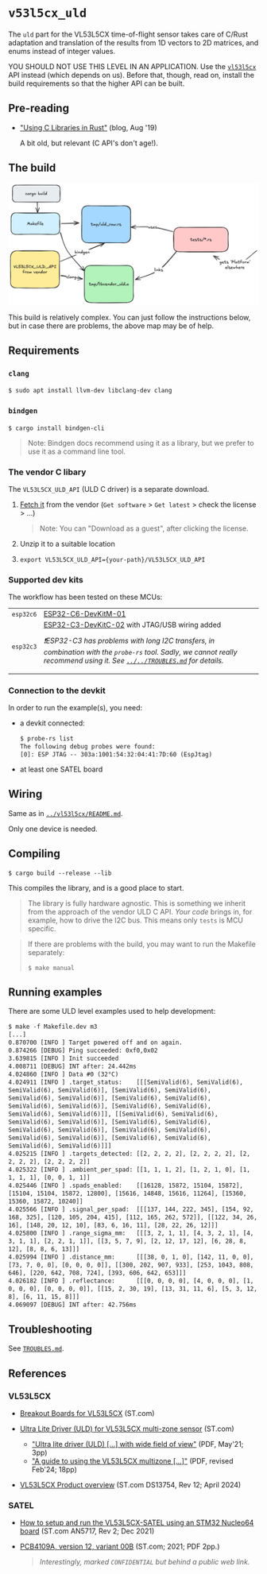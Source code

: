 # `v53l5cx_uld`

The `uld` part for the VL53L5CX time-of-flight sensor takes care of C/Rust adaptation and translation of the results from 1D vectors to 2D matrices, and enums instead of integer values.

YOU SHOULD NOT USE THIS LEVEL IN AN APPLICATION. Use the [`vl53l5cx`](../vl53l5cx/README.md) API instead (which depends on us). Before that, though, read on, install the build requirements so that the higher API can be built.


## Pre-reading

- ["Using C Libraries in Rust"](https://medium.com/dwelo-r-d/using-c-libraries-in-rust-13961948c72a) (blog, Aug '19)

   A bit old, but relevant (C API's don't age!).
   
## The build

![](.images/build-map.png)

This build is relatively complex. You can just follow the instructions below, but in case there are problems, the above map may be of help.

<!-- tbd. `examples/common.rs` might get replaced by `../vl53l5cx/src/platform.rs`.
-->

## Requirements

### `clang`

```
$ sudo apt install llvm-dev libclang-dev clang
```

### `bindgen`

```
$ cargo install bindgen-cli
```

<!-- author's note:
`bindgen` is available also via `apt`, but the version seems to lag behind (perhaps is special for the Linux kernel use; don't know). At the time, `cargo install` is 0.70.1 while `apt show bindgen` gives:
>Version: 0.66.1-4
-->

>Note: Bindgen docs recommend using it as a library, but we prefer to use it as a command line tool.

### The vendor C libary

The `VL53L5CX_ULD_API` (ULD C driver) is a separate download.

1. [Fetch it](https://www.st.com/en/embedded-software/stsw-img023.html) from the vendor (`Get software` > `Get latest` > check the license > ...)

	>Note: You can "Download as a guest", after clicking the license.

2. Unzip it to a suitable location
3. `export VL53L5CX_ULD_API={your-path}/VL53L5CX_ULD_API`


### Supported dev kits

The workflow has been tested on these MCUs:

|||
|---|---|
|`esp32c6`|[ESP32-C6-DevKitM-01](https://docs.espressif.com/projects/esp-dev-kits/en/latest/esp32c6/esp32-c6-devkitm-1/user_guide.html)|
|`esp32c3`|[ESP32-C3-DevKitC-02](https://docs.espressif.com/projects/esp-idf/en/stable/esp32c3/hw-reference/esp32c3/user-guide-devkitc-02.html) with JTAG/USB wiring added<p />*❗️ESP32-C3 has problems with long I2C transfers, in combination with the `probe-rs` tool. Sadly, we cannot really recommend using it. See  [`../../TROUBLES.md`](../../TROUBLES.md) for details.*|

### Connection to the devkit

In order to run the example(s), you need:

- a devkit connected:

	```
	$ probe-rs list
	The following debug probes were found:
	[0]: ESP JTAG -- 303a:1001:54:32:04:41:7D:60 (EspJtag)
	```

- at least one SATEL board

## Wiring

Same as in [`../vl53l5cx/README.md`](../vl53l5cx/README.md).

Only one device is needed.


## Compiling 

```
$ cargo build --release --lib
```

This compiles the library, and is a good place to start. 

>The library is fully hardware agnostic. This is something we inherit from the approach of the vendor ULD C API. *Your code* brings in, for example, how to drive the I2C bus. This means only `tests` is MCU specific.

<span />

>If there are problems with the build, you may want to run the Makefile separately:
>
>```
>$ make manual
>```


## Running examples

There are some ULD level examples used to help development:

```
$ make -f Makefile.dev m3
[...]
0.870700 [INFO ] Target powered off and on again.
0.874266 [DEBUG] Ping succeeded: 0xf0,0x02
3.639815 [INFO ] Init succeeded
4.008711 [DEBUG] INT after: 24.442ms
4.024860 [INFO ] Data #0 (32°C)
4.024911 [INFO ] .target_status:    [[[SemiValid(6), SemiValid(6), SemiValid(6), SemiValid(6)], [SemiValid(6), SemiValid(6), SemiValid(6), SemiValid(6)], [SemiValid(6), SemiValid(6), SemiValid(6), SemiValid(6)], [SemiValid(6), SemiValid(6), SemiValid(6), SemiValid(6)]], [[SemiValid(6), SemiValid(6), SemiValid(6), SemiValid(6)], [SemiValid(6), SemiValid(6), SemiValid(6), SemiValid(6)], [SemiValid(6), SemiValid(6), SemiValid(6), SemiValid(6)], [SemiValid(6), SemiValid(6), SemiValid(6), SemiValid(6)]]]
4.025215 [INFO ] .targets_detected: [[2, 2, 2, 2], [2, 2, 2, 2], [2, 2, 2, 2], [2, 2, 2, 2]]
4.025322 [INFO ] .ambient_per_spad: [[1, 1, 1, 2], [1, 2, 1, 0], [1, 1, 1, 1], [0, 0, 1, 1]]
4.025446 [INFO ] .spads_enabled:    [[16128, 15872, 15104, 15872], [15104, 15104, 15872, 12800], [15616, 14848, 15616, 11264], [15360, 15360, 15872, 10240]]
4.025566 [INFO ] .signal_per_spad:  [[[137, 144, 222, 345], [154, 92, 168, 325], [120, 105, 204, 415], [112, 165, 262, 572]], [[122, 34, 26, 16], [148, 20, 12, 10], [83, 6, 16, 11], [28, 22, 26, 12]]]
4.025800 [INFO ] .range_sigma_mm:   [[[3, 2, 1, 1], [4, 3, 2, 1], [4, 3, 1, 1], [2, 2, 1, 1]], [[3, 5, 7, 9], [2, 12, 17, 12], [6, 28, 8, 12], [8, 8, 6, 13]]]
4.025994 [INFO ] .distance_mm:      [[[38, 0, 1, 0], [142, 11, 0, 0], [73, 7, 0, 0], [0, 0, 0, 0]], [[300, 202, 907, 933], [253, 1043, 808, 646], [220, 642, 708, 724], [393, 606, 642, 653]]]
4.026182 [INFO ] .reflectance:      [[[0, 0, 0, 0], [4, 0, 0, 0], [1, 0, 0, 0], [0, 0, 0, 0]], [[15, 2, 30, 19], [13, 31, 11, 6], [5, 3, 12, 8], [6, 11, 15, 8]]]
4.069097 [DEBUG] INT after: 42.756ms

```

## Troubleshooting

See [`TROUBLES.md`](./TROUBLES.md).

	
## References

### VL53L5CX

- [Breakout Boards for VL53L5CX](https://www.st.com/en/evaluation-tools/vl53l5cx-satel.html) (ST.com)
- [Ultra Lite Driver (ULD) for VL53L5CX multi-zone sensor](https://www.st.com/en/embedded-software/stsw-img023.html) (ST.com)

	- ["Ultra lite driver (ULD) [...] with wide field of view"](https://www.st.com/resource/en/data_brief/stsw-img023.pdf) (PDF, May'21; 3pp)
	- ["A guide to using the VL53L5CX multizone [...]"](https://www.st.com/resource/en/user_manual/um2884-a-guide-to-using-the-vl53l5cx-multizone-timeofflight-ranging-sensor-with-a-wide-field-of-view-ultra-lite-driver-uld-stmicroelectronics.pdf) (PDF, revised Feb'24; 18pp)

- [VL53L5CX Product overview](https://www.st.com/resource/en/datasheet/vl53l5cx.pdf) (ST.com DS13754, Rev 12; April 2024)

### SATEL

- [How to setup and run the VL53L5CX-SATEL using an STM32 Nucleo64 board]() (ST.com AN5717, Rev 2; Dec 2021)
- [PCB4109A, version 12, variant 00B](https://www.st.com/resource/en/schematic_pack/pcb4109a-00b-sch012.pdf) (ST.com; 2021; PDF 2pp.)

	>*Interestingly, marked `CONFIDENTIAL` but behind a public web link.*
